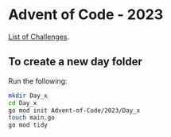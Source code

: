 # Advent of Code - 2023

[List of Challenges](https://adventofcode.com/2023).

## To create a new day folder

Run the following:

```bash
mkdir Day_x
cd Day_x
go mod init Advent-of-Code/2023/Day_x
touch main.go
go mod tidy
```
